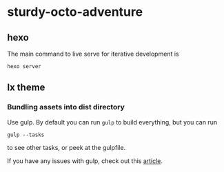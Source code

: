 # sturdy-octo-adventure

## hexo
The main command to live serve for iterative development is
```
hexo server
```

## lx theme

### Bundling assets into dist directory
Use gulp. By default you can run `gulp` to build everything, but you can run
```
gulp --tasks
```
to see other tasks, or peek at the gulpfile.

If you have any issues with gulp, check out this [article](https://gist.github.com/noraj/007a943dc781dc8dd3198a29205bae04).
